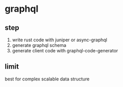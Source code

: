 # graphql

## step

1. write rust code with juniper or async-graphql
2. generate graphql schema
3. generate client code with graphql-code-generator

## limit

best for complex scalable data structure
